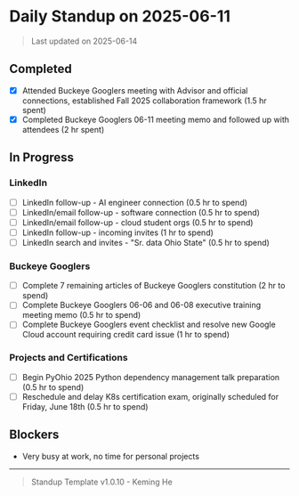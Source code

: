 # Daily Standup on 2025-06-11

> Last updated on 2025-06-14

## Completed

- [x] Attended Buckeye Googlers meeting with Advisor and official connections, established Fall 2025 collaboration framework (1.5 hr spent)
- [x] Completed Buckeye Googlers 06-11 meeting memo and followed up with attendees (2 hr spent)

## In Progress

### LinkedIn

- [ ] LinkedIn follow-up - AI engineer connection (0.5 hr to spend)
- [ ] LinkedIn/email follow-up - software connection (0.5 hr to spend)
- [ ] LinkedIn/email follow-up - cloud student orgs (0.5 hr to spend)
- [ ] LinkedIn follow-up - incoming invites (1 hr to spend)
- [ ] LinkedIn search and invites - "Sr. data Ohio State" (0.5 hr to spend)

### Buckeye Googlers

- [ ] Complete 7 remaining articles of Buckeye Googlers constitution (2 hr to spend)
- [ ] Complete Buckeye Googlers 06-06 and 06-08 executive training meeting memo (0.5 hr to spend)
- [ ] Complete Buckeye Googlers event checklist and resolve new Google Cloud account requiring credit card issue (1 hr to spend)

### Projects and Certifications

- [ ] Begin PyOhio 2025 Python dependency management talk preparation (0.5 hr to spend)
- [ ] Reschedule and delay K8s certification exam, originally scheduled for Friday, June 18th (0.5 hr to spend)

## Blockers

- Very busy at work, no time for personal projects

---

> Standup Template v1.0.10 - Keming He
